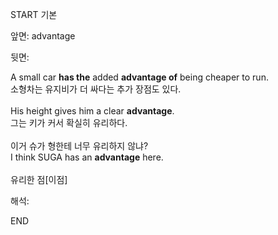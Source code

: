 START
기본

앞면:
advantage


뒷면:
<div>A small car <b>has the</b> added <b>advantage of</b> being cheaper to run. </div><div>소형차는 유지비가 더 싸다는 추가 장점도 있다.</div><div><br></div><div><div>His height gives him a clear <strong>advantage</strong>. </div><div><div>그는 키가 커서 확실히 유리하다.</div></div></div><div><br></div><div><div><div>이거 슈가 형한테 너무 유리하지 않냐?</div></div><div><div>I think SUGA has an <strong>advantage</strong> here.</div></div></div><br>유리한 점[이점]<br>


해석:

END